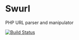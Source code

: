 Swurl
=====

PHP URL parser and manipulator

[![Build Status](https://travis-ci.org/jimbojsb/swurl.svg?branch=v0.2.2)](https://travis-ci.org/jimbojsb/swurl)

